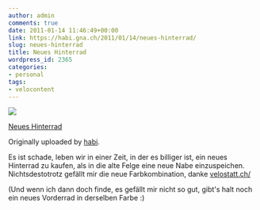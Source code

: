 ```yaml
---
author: admin
comments: true
date: 2011-01-14 11:46:49+00:00
link: https://habi.gna.ch/2011/01/14/neues-hinterrad/
slug: neues-hinterrad
title: Neues Hinterrad
wordpress_id: 2365
categories:
- personal
tags:
- velocontent
---
```



 [![](http://farm6.static.flickr.com/5168/5354423634_fa87b92cb7_m.jpg)](http://www.flickr.com/photos/habi/5354423634/)
   

 
  [Neues Hinterrad](http://www.flickr.com/photos/habi/5354423634/)
    

  Originally uploaded by [habi](http://www.flickr.com/people/habi/).
 



Es ist schade, leben wir in einer Zeit, in der es billiger ist, ein neues Hinterrad zu kaufen, als in die alte Felge eine neue Nabe einzuspeichen. Nichtsdestotrotz gefällt mir die neue Farbkombination, danke [velostatt.ch/](http://velostatt.ch/)  

(Und wenn ich dann doch finde, es gefällt mir nicht so gut, gibt's halt noch ein neues Vorderrad in derselben Farbe :)
  

